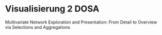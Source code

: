 # Visualisierung 2 DOSA

Multivariate Network Exploration and Presentation: From Detail to Overview via Selections and Aggregations
